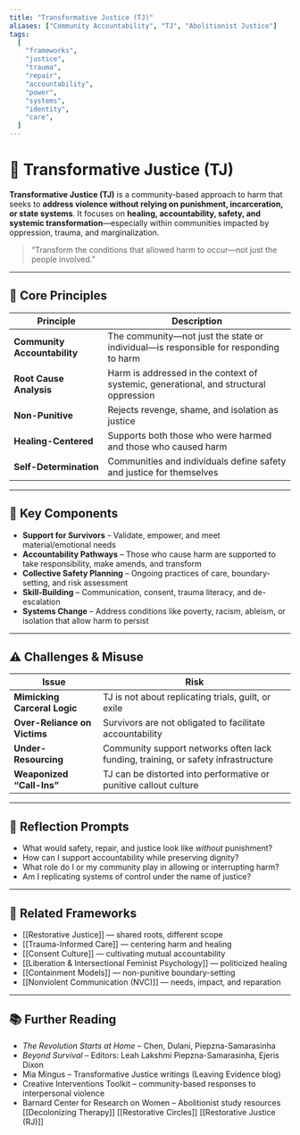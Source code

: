 ```yaml
---
title: "Transformative Justice (TJ)"
aliases: ["Community Accountability", "TJ", "Abolitionist Justice"]
tags:
  [
    "frameworks",
    "justice",
    "trauma",
    "repair",
    "accountability",
    "power",
    "systems",
    "identity",
    "care",
  ]
---
```


<!-- @format -->

# 🌱 Transformative Justice (TJ)

**Transformative Justice (TJ)** is a community-based approach to harm that seeks to **address violence without relying on punishment, incarceration, or state systems**. It focuses on **healing, accountability, safety, and systemic transformation**—especially within communities impacted by oppression, trauma, and marginalization.

> “Transform the conditions that allowed harm to occur—not just the people involved.”

---

## 🧠 Core Principles

| Principle                    | Description                                                                           |
| ---------------------------- | ------------------------------------------------------------------------------------- |
| **Community Accountability** | The community—not just the state or individual—is responsible for responding to harm  |
| **Root Cause Analysis**      | Harm is addressed in the context of systemic, generational, and structural oppression |
| **Non-Punitive**             | Rejects revenge, shame, and isolation as justice                                      |
| **Healing-Centered**         | Supports both those who were harmed and those who caused harm                         |
| **Self-Determination**       | Communities and individuals define safety and justice for themselves                  |

---

## 🔄 Key Components

- **Support for Survivors** – Validate, empower, and meet material/emotional needs
- **Accountability Pathways** – Those who cause harm are supported to take responsibility, make amends, and transform
- **Collective Safety Planning** – Ongoing practices of care, boundary-setting, and risk assessment
- **Skill-Building** – Communication, consent, trauma literacy, and de-escalation
- **Systems Change** – Address conditions like poverty, racism, ableism, or isolation that allow harm to persist

---

## ⚠️ Challenges & Misuse

| Issue                        | Risk                                                                              |
| ---------------------------- | --------------------------------------------------------------------------------- |
| **Mimicking Carceral Logic** | TJ is not about replicating trials, guilt, or exile                               |
| **Over-Reliance on Victims** | Survivors are not obligated to facilitate accountability                          |
| **Under-Resourcing**         | Community support networks often lack funding, training, or safety infrastructure |
| **Weaponized “Call-Ins”**    | TJ can be distorted into performative or punitive callout culture                 |

---

## 💬 Reflection Prompts

- What would safety, repair, and justice look like _without_ punishment?
- How can I support accountability while preserving dignity?
- What role do I or my community play in allowing or interrupting harm?
- Am I replicating systems of control under the name of justice?

---

## 🔗 Related Frameworks

- [[Restorative Justice]] — shared roots, different scope
- [[Trauma-Informed Care]] — centering harm and healing
- [[Consent Culture]] — cultivating mutual accountability
- [[Liberation & Intersectional Feminist Psychology]] — politicized healing
- [[Containment Models]] — non-punitive boundary-setting
- [[Nonviolent Communication (NVC)]] — needs, impact, and reparation

---

## 📚 Further Reading

- _The Revolution Starts at Home_ – Chen, Dulani, Piepzna-Samarasinha
- _Beyond Survival_ – Editors: Leah Lakshmi Piepzna-Samarasinha, Ejeris Dixon
- Mia Mingus – Transformative Justice writings (Leaving Evidence blog)
- Creative Interventions Toolkit – community-based responses to interpersonal violence
- Barnard Center for Research on Women – Abolitionist study resources
  [[Decolonizing Therapy]]
  [[Restorative Circles]]
  [[Restorative Justice (RJ)]]
